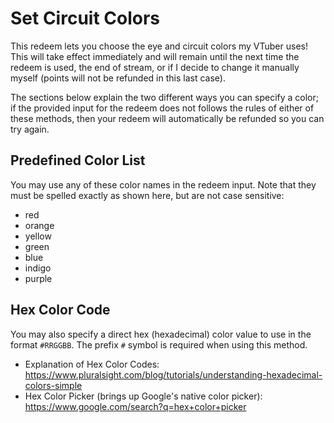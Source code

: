 # Set Circuit Colors
This redeem lets you choose the eye and circuit colors my VTuber uses! This will take effect immediately and will remain until the next time the redeem is used, the end of stream, or if I decide to change it manually myself (points will not be refunded in this last case).

The sections below explain the two different ways you can specify a color; if the provided input for the redeem does not follows the rules of either of these methods, then your redeem will automatically be refunded so you can try again.

## Predefined Color List
You may use any of these color names in the redeem input. Note that they must be spelled exactly as shown here, but are not case sensitive:

* red
* orange
* yellow
* green
* blue
* indigo
* purple

## Hex Color Code
You may also specify a direct hex (hexadecimal) color value to use in the format `#RRGGBB`. The prefix `#` symbol is required when using this method.

* Explanation of Hex Color Codes: https://www.pluralsight.com/blog/tutorials/understanding-hexadecimal-colors-simple
* Hex Color Picker (brings up Google's native color picker): https://www.google.com/search?q=hex+color+picker
